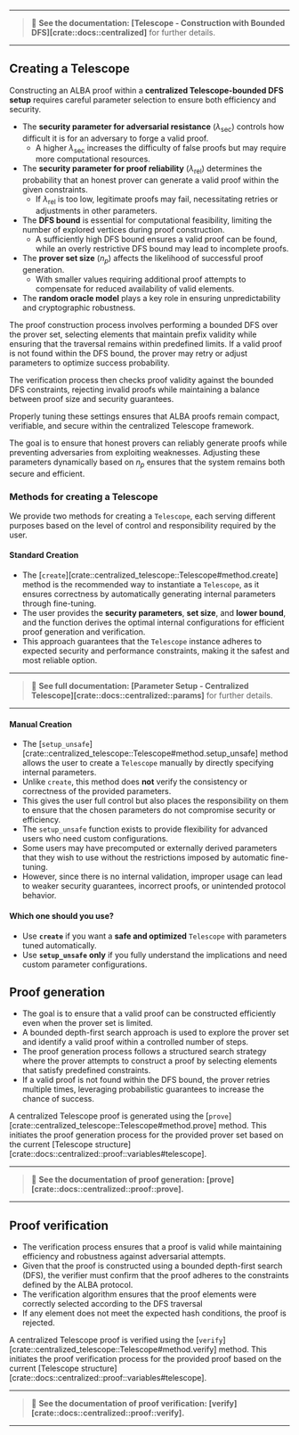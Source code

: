 

---
> 📖 **See the documentation: [Telescope - Construction with Bounded DFS][crate::docs::centralized]** for further details.
---

## Creating a Telescope

Constructing an ALBA proof within a **centralized Telescope-bounded DFS setup** requires careful parameter selection to ensure both efficiency and security.
- The **security parameter for adversarial resistance** ($\lambda_{\text{sec}}$) controls how difficult it is for an adversary to forge a valid proof.
  - A higher $\lambda_{\text{sec}}$ increases the difficulty of false proofs but may require more computational resources.
- The **security parameter for proof reliability** ($\lambda_{\text{rel}}$) determines the probability that an honest prover can generate a valid proof within the given constraints.
  - If $\lambda_{\text{rel}}$ is too low, legitimate proofs may fail, necessitating retries or adjustments in other parameters.
- The **DFS bound** is essential for computational feasibility, limiting the number of explored vertices during proof construction.
  - A sufficiently high DFS bound ensures a valid proof can be found, while an overly restrictive DFS bound may lead to incomplete proofs.
- The **prover set size** ($n_p$) affects the likelihood of successful proof generation. 
  - With smaller values requiring additional proof attempts to compensate for reduced availability of valid elements.
- The **random oracle model** plays a key role in ensuring unpredictability and cryptographic robustness.

The proof construction process involves performing a bounded DFS over the prover set, selecting elements that maintain prefix validity while ensuring that the traversal remains within predefined limits. 
If a valid proof is not found within the DFS bound, the prover may retry or adjust parameters to optimize success probability. 

The verification process then checks proof validity against the bounded DFS constraints, rejecting invalid proofs while maintaining a balance between proof size and security guarantees. 

Properly tuning these settings ensures that ALBA proofs remain compact, verifiable, and secure within the centralized Telescope framework.

The goal is to ensure that honest provers can reliably generate proofs while preventing adversaries from exploiting weaknesses. 
Adjusting these parameters dynamically based on $n_p$ ensures that the system remains both secure and efficient.

### Methods for creating a Telescope
We provide two methods for creating a `Telescope`, each serving different purposes based on the level of control and responsibility required by the user.

#### Standard Creation 
- The [`create`][crate::centralized_telescope::Telescope#method.create] method is the recommended way to instantiate a `Telescope`, as it ensures correctness by automatically generating internal parameters through fine-tuning. 
- The user provides the **security parameters**, **set size**, and **lower bound**, and the function derives the optimal internal configurations for efficient proof generation and verification. 
- This approach guarantees that the `Telescope` instance adheres to expected security and performance constraints, making it the safest and most reliable option.

---
> 📖 **See full documentation: [Parameter Setup - Centralized Telescope][crate::docs::centralized::params]** for further details.
---

#### Manual Creation
- The [`setup_unsafe`][crate::centralized_telescope::Telescope#method.setup_unsafe] method allows the user to create a `Telescope` manually by directly specifying internal parameters. 
- Unlike `create`, this method does **not** verify the consistency or correctness of the provided parameters. 
- This gives the user full control but also places the responsibility on them to ensure that the chosen parameters do not compromise security or efficiency. 
- The `setup_unsafe` function exists to provide flexibility for advanced users who need custom configurations. 
- Some users may have precomputed or externally derived parameters that they wish to use without the restrictions imposed by automatic fine-tuning. 
- However, since there is no internal validation, improper usage can lead to weaker security guarantees, incorrect proofs, or unintended protocol behavior.

#### Which one should you use?
- Use **`create`** if you want a **safe and optimized** `Telescope` with parameters tuned automatically.
- Use **`setup_unsafe`** **only** if you fully understand the implications and need custom parameter configurations.

## Proof generation
- The goal is to ensure that a valid proof can be constructed efficiently even when the prover set is limited. 
- A bounded depth-first search approach is used to explore the prover set and identify a valid proof within a controlled number of steps. 
- The proof generation process follows a structured search strategy where the prover attempts to construct a proof by selecting elements that satisfy predefined constraints. 
- If a valid proof is not found within the DFS bound, the prover retries multiple times, leveraging probabilistic guarantees to increase the chance of success.

A centralized Telescope proof is generated using the [`prove`][crate::centralized_telescope::Telescope#method.prove] method. 
This initiates the proof generation process for the provided prover set based on the current [Telescope structure][crate::docs::centralized::proof::variables#telescope].

---
> 📖 **See the documentation of proof generation: [$\mathsf{prove}$][crate::docs::centralized::proof::prove].**
---

## Proof verification
- The verification process ensures that a proof is valid while maintaining efficiency and robustness against adversarial attempts. 
- Given that the proof is constructed using a bounded depth-first search (DFS), the verifier must confirm that the proof adheres to the constraints defined by the ALBA protocol. 
- The verification algorithm ensures that the proof elements were correctly selected according to the DFS traversal
- If any element does not meet the expected hash conditions, the proof is rejected.

A centralized Telescope proof is verified using the [`verify`][crate::centralized_telescope::Telescope#method.verify] method.
This initiates the proof verification process for the provided proof based on the current [Telescope structure][crate::docs::centralized::proof::variables#telescope].

---
> 📖 **See the documentation of proof verification: [$\mathsf{verify}$][crate::docs::centralized::proof::verify].**
---
